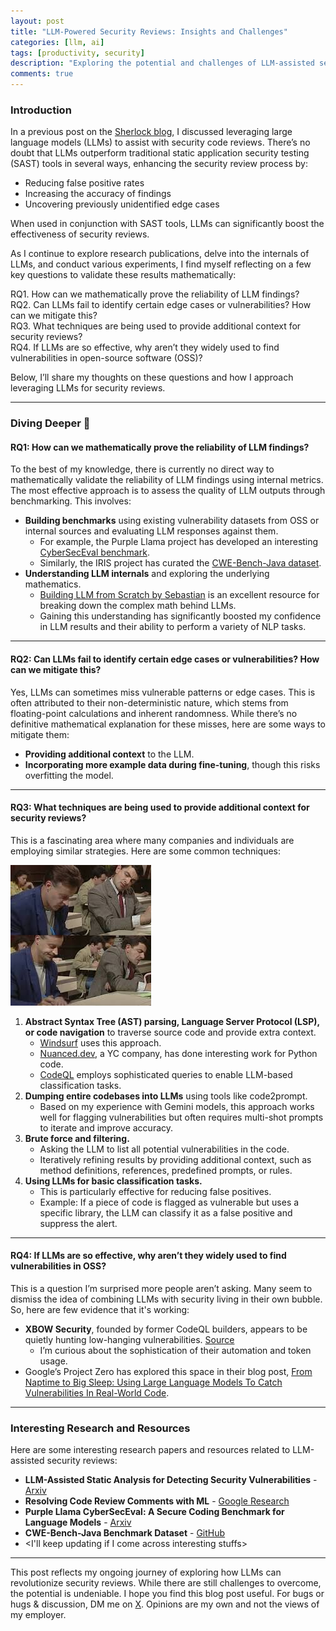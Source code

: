 ```yaml
---
layout: post
title: "LLM-Powered Security Reviews: Insights and Challenges"
categories: [llm, ai]
tags: [productivity, security]
description: "Exploring the potential and challenges of LLM-assisted security reviews"
comments: true
---
```


### Introduction

In a previous post on the [Sherlock blog](https://shivasurya.me/security-reviews/sast/2024/06/27/automate-security-code-reviews-with-cody-ai.html), I discussed leveraging large language models (LLMs) to assist with security code reviews. There’s no doubt that LLMs outperform traditional static application security testing (SAST) tools in several ways, enhancing the security review process by:

- Reducing false positive rates  
- Increasing the accuracy of findings  
- Uncovering previously unidentified edge cases  

When used in conjunction with SAST tools, LLMs can significantly boost the effectiveness of security reviews.

As I continue to explore research publications, delve into the internals of LLMs, and conduct various experiments, I find myself reflecting on a few key questions to validate these results mathematically:

RQ1. How can we mathematically prove the reliability of LLM findings?  
RQ2. Can LLMs fail to identify certain edge cases or vulnerabilities? How can we mitigate this?  
RQ3. What techniques are being used to provide additional context for security reviews?  
RQ4. If LLMs are so effective, why aren’t they widely used to find vulnerabilities in open-source software (OSS)?  

Below, I’ll share my thoughts on these questions and how I approach leveraging LLMs for security reviews.

---

### Diving Deeper 🤿

#### RQ1: How can we mathematically prove the reliability of LLM findings?

To the best of my knowledge, there is currently no direct way to mathematically validate the reliability of LLM findings using internal metrics. The most effective approach is to assess the quality of LLM outputs through benchmarking. This involves:

- **Building benchmarks** using existing vulnerability datasets from OSS or internal sources and evaluating LLM responses against them.  
    - For example, the Purple Llama project has developed an interesting [CyberSecEval benchmark](https://arxiv.org/abs/2312.04724).  
    - Similarly, the IRIS project has curated the [CWE-Bench-Java dataset](https://github.com/iris-sast/cwe-bench-java).  
- **Understanding LLM internals** and exploring the underlying mathematics.  
    - [Building LLM from Scratch by Sebastian](https://www.manning.com/books/build-a-large-language-model-from-scratch) is an excellent resource for breaking down the complex math behind LLMs.  
    - Gaining this understanding has significantly boosted my confidence in LLM results and their ability to perform a variety of NLP tasks.

---

#### RQ2: Can LLMs fail to identify certain edge cases or vulnerabilities? How can we mitigate this?

Yes, LLMs can sometimes miss vulnerable patterns or edge cases. This is often attributed to their non-deterministic nature, which stems from floating-point calculations and inherent randomness. While there’s no definitive mathematical explanation for these misses, here are some ways to mitigate them:

- **Providing additional context** to the LLM.  
- **Incorporating more example data during fine-tuning**, though this risks overfitting the model.  

---

#### RQ3: What techniques are being used to provide additional context for security reviews?

This is a fascinating area where many companies and individuals are employing similar strategies. Here are some common techniques:

![mr-bean](/assets/media/mr-bean-copying-meme.jpg)

1. **Abstract Syntax Tree (AST) parsing, Language Server Protocol (LSP), or code navigation** to traverse source code and provide extra context.  
    - [Windsurf](https://codeium.com/blog/using-code-syntax-parsing-for-generative-ai) uses this approach.  
    - [Nuanced.dev](https://www.nuanced.dev/blog/initial-launch), a YC company, has done interesting work for Python code.  
    - [CodeQL](https://github.com/github/codeql/tree/main/java/ql/automodel/src) employs sophisticated queries to enable LLM-based classification tasks.  
2. **Dumping entire codebases into LLMs** using tools like code2prompt.  
    - Based on my experience with Gemini models, this approach works well for flagging vulnerabilities but often requires multi-shot prompts to iterate and improve accuracy.  
3. **Brute force and filtering.**  
    - Asking the LLM to list all potential vulnerabilities in the code.  
    - Iteratively refining results by providing additional context, such as method definitions, references, predefined prompts, or rules.  
4. **Using LLMs for basic classification tasks.**  
    - This is particularly effective for reducing false positives.  
    - Example: If a piece of code is flagged as vulnerable but uses a specific library, the LLM can classify it as a false positive and suppress the alert.

---

#### RQ4: If LLMs are so effective, why aren’t they widely used to find vulnerabilities in OSS?

This is a question I’m surprised more people aren’t asking. Many seem to dismiss the idea of combining LLMs with security living in their own bubble. So, here are few evidence that it's working:

- **XBOW Security**, founded by former CodeQL builders, appears to be quietly hunting low-hanging vulnerabilities. [Source](https://github.com/advisories?query=credit%3Axbow-security)  
    - I’m curious about the sophistication of their automation and token usage.  
- Google’s Project Zero has explored this space in their blog post, [From Naptime to Big Sleep: Using Large Language Models To Catch Vulnerabilities In Real-World Code](https://googleprojectzero.blogspot.com/2024/10/from-naptime-to-big-sleep.html).  

---

### Interesting Research and Resources

Here are some interesting research papers and resources related to LLM-assisted security reviews:

- **LLM-Assisted Static Analysis for Detecting Security Vulnerabilities** - [Arxiv](https://arxiv.org/abs/2405.17238)  
- **Resolving Code Review Comments with ML** - [Google Research](https://research.google/blog/resolving-code-review-comments-with-ml/)  
- **Purple Llama CyberSecEval: A Secure Coding Benchmark for Language Models** - [Arxiv](https://arxiv.org/abs/2312.04724)  
- **CWE-Bench-Java Benchmark Dataset** - [GitHub](https://github.com/iris-sast/cwe-bench-java)
- <I'll keep updating if I come across interesting stuffs>  

---

This post reflects my ongoing journey of exploring how LLMs can revolutionize security reviews. While there are still challenges to overcome, the potential is undeniable. I hope you find this blog post useful. For bugs or hugs & discussion, DM me on [X](https://x.com/sshivasurya). Opinions are my own and not the views of my employer.